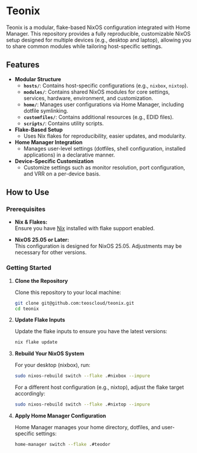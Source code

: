 # Teonix

Teonix is a modular, flake-based NixOS configuration integrated with Home Manager. This repository provides a fully reproducible, customizable NixOS setup designed for multiple devices (e.g., desktop and laptop), allowing you to share common modules while tailoring host-specific settings.

## Features

- **Modular Structure**
  - **`hosts/`**: Contains host-specific configurations (e.g., `nixbox`, `nixtop`).
  - **`modules/`**: Contains shared NixOS modules for core settings, services, hardware, environment, and customization.
  - **`home/`**: Manages user configurations via Home Manager, including dotfile symlinking.
  - **`customfiles/`**: Contains additional resources (e.g., EDID files).
  - **`scripts/`**: Contains utility scripts.
- **Flake-Based Setup**
  - Uses Nix flakes for reproducibility, easier updates, and modularity.
- **Home Manager Integration**
  - Manages user-level settings (dotfiles, shell configuration, installed applications) in a declarative manner.
- **Device-Specific Customization**
  - Customize settings such as monitor resolution, port configuration, and VRR on a per-device basis.


## How to Use

### Prerequisites

- **Nix & Flakes:**  
  Ensure you have [Nix](https://nixos.org) installed with flake support enabled.

- **NixOS 25.05 or Later:**  
  This configuration is designed for NixOS 25.05. Adjustments may be necessary for other versions.

### Getting Started

1. **Clone the Repository**

   Clone this repository to your local machine:
   ```sh
   git clone git@github.com:teoscloud/teonix.git
   cd teonix

2. **Update Flake Inputs**

   Update the flake inputs to ensure you have the latest versions:
   ```sh
   nix flake update

3. **Rebuild Your NixOS System**

   For your desktop (nixbox), run:
   ```sh
   sudo nixos-rebuild switch --flake .#nixbox --impure
    ```
   For a different host configuration (e.g., nixtop), adjust the flake target accordingly:
   ```sh
   sudo nixos-rebuild switch --flake .#nixtop --impure

4. **Apply Home Manager Configuration**

   Home Manager manages your home directory, dotfiles, and user-specific settings:
   ```sh
   home-manager switch --flake .#teodor
